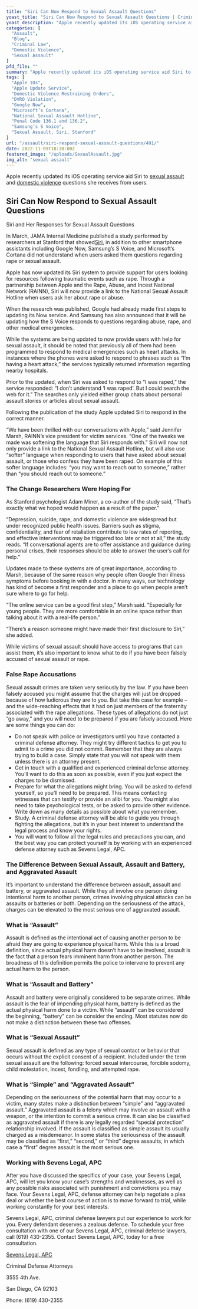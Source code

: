```yaml
---
title: "Siri Can Now Respond to Sexual Assault Questions"
yoast_title: "Siri Can Now Respond to Sexual Assault Questions | Criminal Defense Attorney San Diego"
yoast_description: "Apple recently updated its iOS operating service aid Siri to sexual assault and domestic violence questions she receives from users. Siri and Her Responses for Sexual Assault Questions In March, JAMA Internal Medicine published a study performed by researchers at Stanford that showed Siri, in addition to other smartphone assistants including Google Now, Samsung’s S […]"
categories: [
  "Assault",
  "Blog",
  "Criminal Law",
  "Domestic Violence",
  "Sexual Assault"
]
pfd_file: ""
summary: "Apple recently updated its iOS operating service aid Siri to sexual assault and domestic violence questions she receives from users. Siri and Her Responses for Sexual Assault Questions In March, JAMA Internal Medicine published a study performed by researchers at Stanford that showed Siri, in addition to other smartphone assistants including Google Now, Samsung’s S"
tags: [
  "Apple IOs",
  "Apple Update Service",
  "Domestic Violence Restraining Orders",
  "DVRO Violation",
  "Google Now",
  "Microsoft’s Cortana",
  "National Sexual Assault Hotline",
  "Penal Code 136.1 and 136.2",
  "Samsung’s S Voice",
  "Sexual Assault, Siri, Stanford"
]
url: "/assault/siri-respond-sexual-assault-questions/491/"
date: 2022-11-09T18:30:00Z
featured_image: "/uploads/SexualAssault.jpg"
img_alt: "sexual assault"
---
```

Apple recently updated its iOS operating service aid Siri to [sexual assault](https://www.sevenslegal.com/) and [domestic violence](https://www.sevenslegal.com/) questions she receives from users.

## Siri Can Now Respond to Sexual Assault Questions

Siri and Her Responses for Sexual Assault Questions

In March, JAMA Internal Medicine published a study performed by researchers at Stanford that showed[Siri](https://www.sevenslegal.com/), in addition to other smartphone assistants including Google Now, Samsung’s S Voice, and Microsoft’s Cortana did not understand when users asked them questions regarding rape or sexual assault.

Apple has now updated its Siri system to provide support for users looking for resources following traumatic events such as rape. Through a partnership between Apple and the Rape, Abuse, and Incest National Network (RAINN), Siri will now provide a link to the National Sexual Assault Hotline when users ask her about rape or abuse.

When the research was published, Google had already made first steps to updating its Now service. And Samsung has also announced that it will be updating how the S Voice responds to questions regarding abuse, rape, and other medical emergencies.

While the systems are being updated to now provide users with help for sexual assault, it should be noted that previously all of them had been programmed to respond to medical emergencies such as heart attacks. In instances where the phones were asked to respond to phrases such as “I’m having a heart attack,” the services typically returned information regarding nearby hospitals.

Prior to the updated, when Siri was asked to respond to “I was raped,” the service responded: “I don’t understand ‘I was raped’. But I could search the web for it.” The searches only yielded either group chats about personal assault stories or articles about sexual assault.

Following the publication of the study Apple updated Siri to respond in the correct manner.

“We have been thrilled with our conversations with Apple,” said Jennifer Marsh, RAINN’s vice president for victim services. “One of the tweaks we made was softening the language that Siri responds with.” Siri will now not only provide a link to the National Sexual Assault Hotline, but will also use “softer” language when responding to users that have asked about sexual assault, or those who confess they have been raped. On example of this softer language includes: “you may want to reach out to someone,” rather than “you should reach out to someone.”

### The Change Researchers Were Hoping For

As Stanford psychologist Adam Miner, a co-author of the study said, “That’s exactly what we hoped would happen as a result of the paper.”

“Depression, suicide, rape, and domestic violence are widespread but under recognized public health issues. Barriers such as stigma, confidentiality, and fear of retaliation contribute to low rates of reporting, and effective interventions may be triggered too late or not at all,” the study reads. “If conversational agents are to offer assistance and guidance during personal crises, their responses should be able to answer the user’s call for help.”

Updates made to these systems are of great importance, according to Marsh, because of the same reason why people often Google their illness symptoms before booking in with a doctor. In many ways, our technology has kind of become a first responder and a place to go when people aren’t sure where to go for help.

“The online service can be a good first step,” Marsh said. “Especially for young people. They are more comfortable in an online space rather than talking about it with a real-life person.”

“There’s a reason someone might have made their first disclosure to Siri,” she added.

While victims of sexual assault should have access to programs that can assist them, it’s also important to know what to do if you have been falsely accused of sexual assault or rape.

### False Rape Accusations

Sexual assault crimes are taken very seriously by the law. If you have been falsely accused you might assume that the charges will just be dropped because of how ludicrous they are to you. But take this case for example – and the wide-reaching effects that it had on just members of the fraternity associated with the rape allegations. These types of allegations do not just “go away,” and you will need to be prepared if you are falsely accused. Here are some things you can do:

* Do not speak with police or investigators until you have contacted a criminal defense attorney. They might try different tactics to get you to admit to a crime you did not commit. Remember that they are always trying to build a case. Simply state that you will not speak with them unless there is an attorney present.
* Get in touch with a qualified and experienced criminal defense attorney. You’ll want to do this as soon as possible, even if you just expect the charges to be dismissed.
* Prepare for what the allegations might bring. You will be asked to defend yourself, so you’ll need to be prepared. This means contacting witnesses that can testify or provide an alibi for you. You might also need to take psychological tests, or be asked to provide other evidence. Write down as many details as possible about what you remember.
* Study. A criminal defense attorney will be able to guide you through fighting the allegations, but it’s in your best interest to understand the legal process and know your rights.
* You will want to follow all the legal rules and precautions you can, and the best way you can protect yourself is by working with an experienced defense attorney such as Sevens Legal, APC.

### The Difference Between Sexual Assault, Assault and Battery, and Aggravated Assault

It’s important to understand the difference between assault, assault and battery, or aggravated assault. While they all involve one person doing intentional harm to another person, crimes involving physical attacks can be assaults or batteries or both. Depending on the seriousness of the attack, charges can be elevated to the most serious one of aggravated assault.

### What is “Assault”

Assault is defined as the intentional act of causing another person to be afraid they are going to experience physical harm. While this is a broad definition, since actual physical harm doesn’t have to be involved, assault is the fact that a person fears imminent harm from another person. The broadness of this definition permits the police to intervene to prevent any actual harm to the person.

### What is “Assault and Battery”

Assault and battery were originally considered to be separate crimes. While assault is the fear of impending physical harm, battery is defined as the actual physical harm done to a victim. While “assault” can be considered the beginning, “battery” can be consider the ending. Most statutes now do not make a distinction between these two offenses.

### What is “Sexual Assault”

Sexual assault is defined as any type of sexual contact or behavior that occurs without the explicit consent of a recipient. Included under the term sexual assault are the following: forced sexual intercourse, forcible sodomy, child molestation, incest, fondling, and attempted rape.

### What is “Simple” and “Aggravated Assault”

Depending on the seriousness of the potential harm that may occur to a victim, many states make a distinction between “simple” and “aggravated assault.” Aggravated assault is a felony which may involve an assault with a weapon, or the intention to commit a serious crime. It can also be classified as aggravated assault if there is any legally regarded “special protection” relationship involved. If the assault is classified as simple assault its usually charged as a misdemeanor. In some states the seriousness of the assault may be classified as “first,” “second,” or “third” degree assaults, in which case a “first” degree assault is the most serious one.

### Working with Sevens Legal, APC

After you have discussed the specifics of your case, your Sevens Legal, APC, will let you know your case’s strengths and weaknesses, as well as any possible risks associated with punishment and convictions you may face. Your Sevens Legal, APC, defense attorney can help negotiate a plea deal or whether the best course of action is to move forward to trial, while working constantly for your best interests.

Sevens Legal, APC, criminal defense lawyers put our experience to work for you. Every defendant deserves a zealous defense. To schedule your free consultation with one of our Sevens Legal, APC, criminal defense lawyers, call (619) 430-2355. Contact Sevens Legal, APC, today for a free consultation.

[Sevens Legal, APC](https://www.sevenslegal.com/ "Sevens Legal, APC")

Criminal Defense Attorneys

3555 4th Ave.

San Diego, CA 92103

Phone: (619) 430-2355